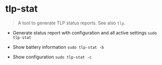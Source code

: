 # tlp-stat
> A tool to generate TLP status reports. See also `tlp`.

- Generate status report with configuration and all active settings
`sudo tlp-stat`

- Show battery information
`sudo tlp-stat -b`

- Show configuration
`sudo tlp-stat -c`

